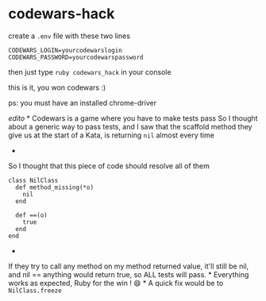 # codewars-hack

create a `.env` file with these two lines
```
CODEWARS_LOGIN=yourcodewarslogin
CODEWARS_PASSWORD=yourcodewarspassword
```

then just type
`ruby codewars_hack`
in your console

this is it, you won codewars :)

ps: you must have an installed chrome-driver



*edito*
*
Codewars is a game where you have to make tests pass
So I thought about a generic way to pass tests, and I saw that the scaffold method they give
us at the start of a Kata, is returning `nil` almost every time

*
So I thought that this piece of code should resolve all of them

```
class NilClass
  def method_missing(*o)
    nil
  end

  def ==(o)
    true
  end
end
```
*
If they try to call any method on my method returned value, it'll still be nil, and nil == anything would return true, so ALL tests will pass.
*
Everything works as expected, Ruby for the win !
:smile:
*
A quick fix would be to `NilClass.freeze`

